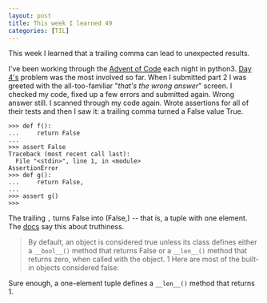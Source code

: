```yaml
---
layout: post
title: This week I learned 49
categories: [TIL]
---
```


This week I learned that a trailing comma can lead to unexpected results.

I've been working through the [Advent of Code] each night in python3. [Day 4's]
problem was the most involved so far. When I submitted part 2 I was greeted
with the all-too-familiar "_that's the wrong answer_" screen. I checked my
code, fixed up a few errors and submitted again. Wrong answer still. I scanned
through my code again. Wrote assertions for all of their tests and then I saw
it: a trailing comma turned a False value True.

```python3
>>> def f():
...     return False
...
>>> assert False
Traceback (most recent call last):
  File "<stdin>", line 1, in <module>
AssertionError
>>> def g():
...     return False,
...
>>> assert g()
>>>
```

The trailing `,` turns False into (False,) -- that is, a tuple with one
element. The [docs] say this about truthiness.

> By default, an object is considered true unless its class defines either a
  `__bool__()` method that returns False or a `__len__()` method that returns
  zero, when called with the object. 1 Here are most of the built-in objects
  considered false:

Sure enough, a one-element tuple defines a `__len__()` method that returns 1.

[Advent of Code]: https://adventofcode.com
[Day 4's]: https://adventofcode.com/2020/day/4
[docs]: https://docs.python.org/3.10/library/stdtypes.html#truth-value-testing
